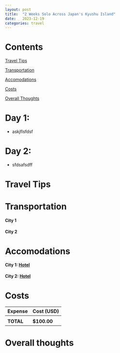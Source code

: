 ```yaml
---
layout: post
title:  "2 Weeks Solo Across Japan's Kyushu Island"
date:   2023-12-19
categories: travel
---
```


# Contents

[Travel Tips](#travel-tips)

[Transportation](#transportation)

[Accomodations](#accomodations)

[Costs](#costs)

[Overall Thoughts](#overall-thoughts)

# Day 1: 
* askjflsfdsf

# Day 2:
* sfdsafsdff

# Travel Tips

# Transportation
#### City 1

#### City 2

# Accomodations
#### City 1: [Hotel](link)

#### City 2: [Hotel](link)

# Costs

| Expense | Cost (USD) |
| ----------- | ----------- |
| | |
| **TOTAL**	| **$100.00** |

# Overall thoughts
